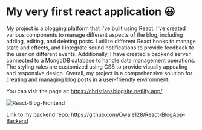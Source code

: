# My very first react application 😃


My project is a blogging platform that I've built using React. I've created various components to manage different aspects of the blog, including adding, editing, and deleting posts. I utilize different React hooks to manage state and effects, and I integrate sound notifications to provide feedback to the user on different events. Additionally, I have created a backend server connected to a MongoDB database to handle data management operations. The styling rules are customized using CSS to provide visually appealing and responsive design. Overall, my project is a comprehensive solution for creating and managing blog posts in a user-friendly environment. 

You can visit the page at: https://christiansblogsite.netlify.app/

![React-Blog-Frontend](https://github.com/Owale128/React-BlogApp-Frontend/assets/110387474/09bf7e29-f876-49a7-9828-fcba2fa882ed)

Link to my backend repo:
https://github.com/Owale128/React-BlogApp-Backend
